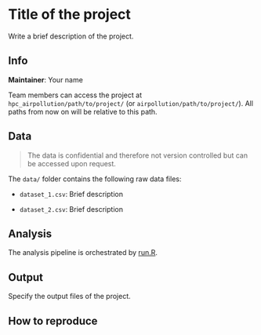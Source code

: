 # Title of the project

Write a brief description of the project.

## Info

**Maintainer**: Your name

Team members can access the project at `hpc_airpollution/path/to/project/` (or `airpollution/path/to/project/`). All paths from now on will be relative to this path.

## Data

> The data is confidential and therefore not version controlled but can be accessed upon request.

The `data/` folder contains the following raw data files:

* `dataset_1.csv`: Brief description

* `dataset_2.csv`: Brief description

## Analysis

The analysis pipeline is orchestrated by [run.R](run.R).

## Output

Specify the output files of the project.

## How to reproduce
